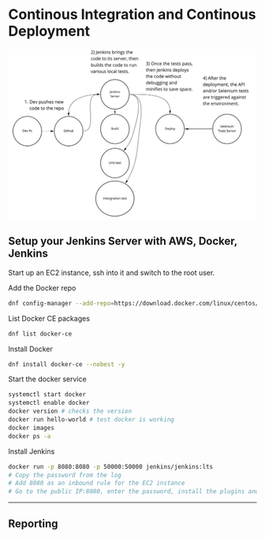 # Continous Integration and Continous Deployment

![alt text](../imgs/Jenkins.jpg "dev team")


## Setup your Jenkins Server with AWS, Docker, Jenkins

Start up an EC2 instance, ssh into it and switch to the root user.

Add the Docker repo 

``` bash
dnf config-manager --add-repo=https://download.docker.com/linux/centos/docker-ce.repo
```

List Docker CE packages
``` bash
dnf list docker-ce
```

Install Docker
``` bash
dnf install docker-ce --nobest -y
```

Start the docker service
``` bash
systemctl start docker
systemctl enable docker
docker version # checks the version
docker run hello-world # test docker is working 
docker images 
docker ps -a
```

Install Jenkins
``` bash
docker run -p 8080:8080 -p 50000:50000 jenkins/jenkins:lts
# Copy the password from the log
# Add 8080 as an inbound rule for the EC2 instance
# Go to the public IP:8080, enter the password, install the plugins and set credentials
```

---

## Reporting